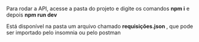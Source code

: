 Para rodar a API, acesse a pasta do projeto e digite os comandos <b>npm i</b> e depois <b>npm run dev</b>

Está disponível na pasta um arquivo chamado <b> requisições.json </b>, que pode ser importado pelo insomnia ou pelo postman
